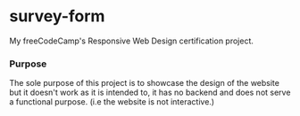 # survey-form
My freeCodeCamp's Responsive Web Design certification project.

### Purpose

The sole purpose of this project is to showcase the design of the website but it doesn't work as it is intended to, it has no backend and does not serve a functional purpose. (i.e the website is not interactive.)